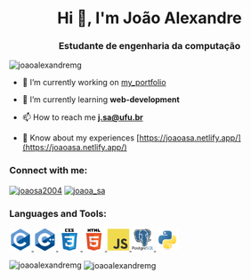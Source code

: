 <h1 align="center">Hi 👋, I'm João Alexandre</h1>
<h3 align="center">Estudante de engenharia da computação</h3>

<p align="left"> <img src="https://komarev.com/ghpvc/?username=joaoalexandremg&label=Profile%20views&color=0e75b6&style=flat" alt="joaoalexandremg" /> </p>

- 🔭 I’m currently working on [my_portfolio](https://github.com/JoaoAlexandreMG/Portfolio)

- 🌱 I’m currently learning **web-development**

- 📫 How to reach me **j.sa@ufu.br**

- 📄 Know about my experiences [https://joaoasa.netlify.app/](https://joaoasa.netlify.app/)

<h3 align="left">Connect with me:</h3>
<p align="left">
<a href="https://linkedin.com/in/joaosa2004" target="blank"><img align="center" src="https://raw.githubusercontent.com/rahuldkjain/github-profile-readme-generator/master/src/images/icons/Social/linked-in-alt.svg" alt="joaosa2004" height="30" width="40" /></a>
<a href="https://instagram.com/joaoa_sa" target="blank"><img align="center" src="https://raw.githubusercontent.com/rahuldkjain/github-profile-readme-generator/master/src/images/icons/Social/instagram.svg" alt="joaoa_sa" height="30" width="40" /></a>
</p>

<h3 align="left">Languages and Tools:</h3>
<p align="left"> <a href="https://www.cprogramming.com/" target="_blank" rel="noreferrer"> <img src="https://raw.githubusercontent.com/devicons/devicon/master/icons/c/c-original.svg" alt="c" width="40" height="40"/> </a> <a href="https://www.w3schools.com/cpp/" target="_blank" rel="noreferrer"> <img src="https://raw.githubusercontent.com/devicons/devicon/master/icons/cplusplus/cplusplus-original.svg" alt="cplusplus" width="40" height="40"/> </a> <a href="https://www.w3schools.com/css/" target="_blank" rel="noreferrer"> <img src="https://raw.githubusercontent.com/devicons/devicon/master/icons/css3/css3-original-wordmark.svg" alt="css3" width="40" height="40"/> </a> <a href="https://www.w3.org/html/" target="_blank" rel="noreferrer"> <img src="https://raw.githubusercontent.com/devicons/devicon/master/icons/html5/html5-original-wordmark.svg" alt="html5" width="40" height="40"/> </a> <a href="https://developer.mozilla.org/en-US/docs/Web/JavaScript" target="_blank" rel="noreferrer"> <img src="https://raw.githubusercontent.com/devicons/devicon/master/icons/javascript/javascript-original.svg" alt="javascript" width="40" height="40"/> </a> <a href="https://www.postgresql.org" target="_blank" rel="noreferrer"> <img src="https://raw.githubusercontent.com/devicons/devicon/master/icons/postgresql/postgresql-original-wordmark.svg" alt="postgresql" width="40" height="40"/> </a> <a href="https://www.python.org" target="_blank" rel="noreferrer"> <img src="https://raw.githubusercontent.com/devicons/devicon/master/icons/python/python-original.svg" alt="python" width="40" height="40"/> </a> </p>

<p><img align="left" src="https://github-readme-stats.vercel.app/api/top-langs?username=joaoalexandremg&show_icons=true&locale=en&layout=compact" alt="joaoalexandremg" /></p>

<p>&nbsp;<img align="center" src="https://github-readme-stats.vercel.app/api?username=joaoalexandremg&show_icons=true&locale=en" alt="joaoalexandremg" /></p>
